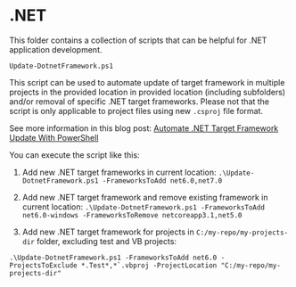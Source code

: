# .NET

This folder contains a collection of scripts that can be helpful for .NET application development.

```Update-DotnetFramework.ps1```

This script can be used to automate update of target framework in multiple projects in the provided location in provided location (including subfolders) and/or removal of specific .NET target frameworks.
Please not that the script is only applicable to project files using new ```.csproj``` file format.

See more information in this blog post: [Automate .NET Target Framework Update With PowerShell](https://kristhecodingunicorn.com/techtips/update_dotnet_fw)

You can execute the script like this:

1. Add new .NET target frameworks in current location:
```.\Update-DotnetFramework.ps1 -FrameworksToAdd net6.0,net7.0```

2. Add new .NET target framework and remove existing framework in current location:
```.\Update-DotnetFramework.ps1 -FrameworksToAdd net6.0-windows -FrameworksToRemove netcoreapp3.1,net5.0```

3. Add new .NET target framework for projects in ```C:/my-repo/my-projects-dir``` folder, excluding test and VB projects:

```.\Update-DotnetFramework.ps1 -FrameworksToAdd net6.0 -ProjectsToExclude *.Test*,*`.vbproj -ProjectLocation "C:/my-repo/my-projects-dir"```
